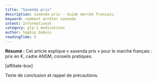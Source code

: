 ```yaml
---
title: "Saxenda prix"
description: saxenda prix — Guide marché français.
keyword: comment arrêter saxenda
intent: Informational
category: glp-1 medications
author: Sophie Dubois
readingTime: 5
---
```

**Résumé :** Cet article explique « saxenda prix » pour le marché français : prix en €, cadre ANSM, conseils pratiques.


[affiliate-box]

Texte de conclusion et rappel de précautions.

























































